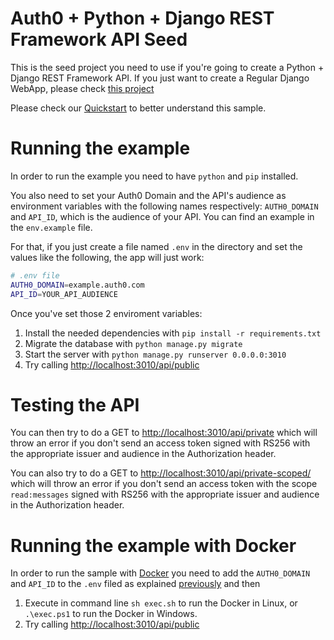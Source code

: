 # Auth0 + Python + Django REST Framework API Seed

This is the seed project you need to use if you're going to create a Python + Django REST Framework API.
If you just want to create a Regular Django WebApp, please
check [this project](https://github.com/auth0-samples/auth0-django-samples/tree/master/01-Login)

Please check our [Quickstart](https://auth0.com/docs/quickstart/backend/django) to better understand this sample.

# Running the example

In order to run the example you need to have `python` and `pip` installed.

You also need to set your Auth0 Domain and the API's audience as environment variables with the following names
respectively: `AUTH0_DOMAIN` and `API_ID`, which is the audience of your API. You can find an example in the
`env.example` file.

For that, if you just create a file named `.env` in the directory and set the values like the following,
the app will just work:

```bash
# .env file
AUTH0_DOMAIN=example.auth0.com
API_ID=YOUR_API_AUDIENCE
```

Once you've set those 2 enviroment variables:

1. Install the needed dependencies with `pip install -r requirements.txt`
2. Migrate the database with `python manage.py migrate`
3. Start the server with `python manage.py runserver 0.0.0.0:3010`
4. Try calling [http://localhost:3010/api/public](http://localhost:3010/api/public)

# Testing the API

You can then try to do a GET to [http://localhost:3010/api/private](http://localhost:3010/api/private) which will
throw an error if you don't send an access token signed with RS256 with the appropriate issuer and audience in the
Authorization header. 

You can also try to do a GET to 
[http://localhost:3010/api/private-scoped/](http://localhost:3010/api/private-scoped) which will throw an error if
you don't send an access token with the scope `read:messages` signed with RS256 with the appropriate issuer and audience
in the Authorization header.

# Running the example with Docker

In order to run the sample with [Docker](https://www.docker.com/) you need to add the `AUTH0_DOMAIN` and `API_ID`
to the `.env` filed as explained [previously](#running-the-example) and then

1. Execute in command line `sh exec.sh` to run the Docker in Linux, or `.\exec.ps1` to run the Docker in Windows.
2. Try calling [http://localhost:3010/api/public](http://localhost:3010/api/public)
